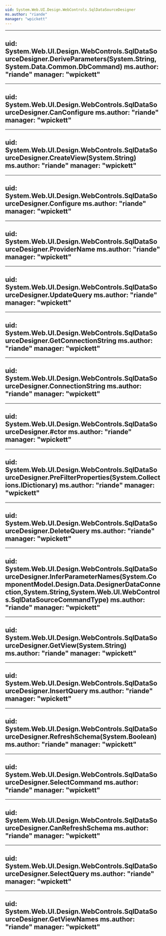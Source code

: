 ```yaml
---
uid: System.Web.UI.Design.WebControls.SqlDataSourceDesigner
ms.author: "riande"
manager: "wpickett"
---
```


---
uid: System.Web.UI.Design.WebControls.SqlDataSourceDesigner.DeriveParameters(System.String,System.Data.Common.DbCommand)
ms.author: "riande"
manager: "wpickett"
---

---
uid: System.Web.UI.Design.WebControls.SqlDataSourceDesigner.CanConfigure
ms.author: "riande"
manager: "wpickett"
---

---
uid: System.Web.UI.Design.WebControls.SqlDataSourceDesigner.CreateView(System.String)
ms.author: "riande"
manager: "wpickett"
---

---
uid: System.Web.UI.Design.WebControls.SqlDataSourceDesigner.Configure
ms.author: "riande"
manager: "wpickett"
---

---
uid: System.Web.UI.Design.WebControls.SqlDataSourceDesigner.ProviderName
ms.author: "riande"
manager: "wpickett"
---

---
uid: System.Web.UI.Design.WebControls.SqlDataSourceDesigner.UpdateQuery
ms.author: "riande"
manager: "wpickett"
---

---
uid: System.Web.UI.Design.WebControls.SqlDataSourceDesigner.GetConnectionString
ms.author: "riande"
manager: "wpickett"
---

---
uid: System.Web.UI.Design.WebControls.SqlDataSourceDesigner.ConnectionString
ms.author: "riande"
manager: "wpickett"
---

---
uid: System.Web.UI.Design.WebControls.SqlDataSourceDesigner.#ctor
ms.author: "riande"
manager: "wpickett"
---

---
uid: System.Web.UI.Design.WebControls.SqlDataSourceDesigner.PreFilterProperties(System.Collections.IDictionary)
ms.author: "riande"
manager: "wpickett"
---

---
uid: System.Web.UI.Design.WebControls.SqlDataSourceDesigner.DeleteQuery
ms.author: "riande"
manager: "wpickett"
---

---
uid: System.Web.UI.Design.WebControls.SqlDataSourceDesigner.InferParameterNames(System.ComponentModel.Design.Data.DesignerDataConnection,System.String,System.Web.UI.WebControls.SqlDataSourceCommandType)
ms.author: "riande"
manager: "wpickett"
---

---
uid: System.Web.UI.Design.WebControls.SqlDataSourceDesigner.GetView(System.String)
ms.author: "riande"
manager: "wpickett"
---

---
uid: System.Web.UI.Design.WebControls.SqlDataSourceDesigner.InsertQuery
ms.author: "riande"
manager: "wpickett"
---

---
uid: System.Web.UI.Design.WebControls.SqlDataSourceDesigner.RefreshSchema(System.Boolean)
ms.author: "riande"
manager: "wpickett"
---

---
uid: System.Web.UI.Design.WebControls.SqlDataSourceDesigner.SelectCommand
ms.author: "riande"
manager: "wpickett"
---

---
uid: System.Web.UI.Design.WebControls.SqlDataSourceDesigner.CanRefreshSchema
ms.author: "riande"
manager: "wpickett"
---

---
uid: System.Web.UI.Design.WebControls.SqlDataSourceDesigner.SelectQuery
ms.author: "riande"
manager: "wpickett"
---

---
uid: System.Web.UI.Design.WebControls.SqlDataSourceDesigner.GetViewNames
ms.author: "riande"
manager: "wpickett"
---
